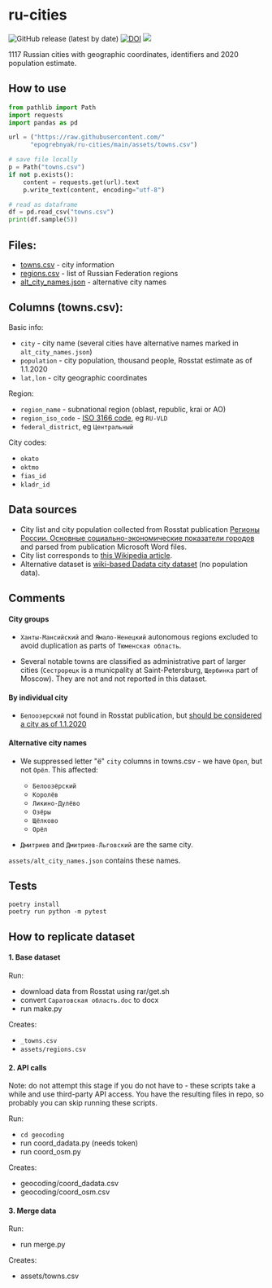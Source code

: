 # ru-cities

![GitHub release (latest by date)](https://img.shields.io/github/v/release/epogrebnyak/ru-cities)
[![DOI](https://zenodo.org/badge/DOI/10.5281/zenodo.5151423.svg)](https://doi.org/10.5281/zenodo.5151423)
[![](https://img.shields.io/badge/API_Crafter-ru--cities--db-blue)](https://beta.apicrafter.ru/packages/ru-cities-db)

1117 Russian cities with geographic coordinates, identifiers and 2020 population estimate.

## How to use

```python 
from pathlib import Path
import requests
import pandas as pd

url = ("https://raw.githubusercontent.com/"
      "epogrebnyak/ru-cities/main/assets/towns.csv")

# save file locally
p = Path("towns.csv")
if not p.exists():
    content = requests.get(url).text
    p.write_text(content, encoding="utf-8")

# read as dataframe
df = pd.read_csv("towns.csv")
print(df.sample(5))
```

## Files:

- [towns.csv](assets/towns.csv) - city information
- [regions.csv](assets/regions.csv) - list of Russian Federation regions
- [alt_city_names.json](assets/alt_city_names.json) - alternative city names

## Сolumns (towns.csv):

Basic info:

- `city` - city name (several cities have alternative names marked in `alt_city_names.json`)
- `population` - city population, thousand people, Rosstat estimate as of 1.1.2020
- `lat,lon` - city geographic coordinates 

Region:

- `region_name` - subnational region (oblast, republic, krai or AO)
- `region_iso_code` - [ISO 3166 code](https://en.wikipedia.org/wiki/ISO_3166-2:RU), eg `RU-VLD`
- `federal_district`, eg `Центральный`

City codes:

- `okato` 
- `oktmo` 
- `fias_id` 
- `kladr_id`

## Data sources

- City list and city population collected from Rosstat publication [Регионы России. Основные социально-экономические показатели городов](https://rosstat.gov.ru/folder/210/document/13206) and parsed from publication Microsoft Word files.
- City list corresponds to [this Wikipedia article](https://ru.wikipedia.org/wiki/%D0%A1%D0%BF%D0%B8%D1%81%D0%BE%D0%BA_%D0%B3%D0%BE%D1%80%D0%BE%D0%B4%D0%BE%D0%B2_%D0%A0%D0%BE%D1%81%D1%81%D0%B8%D0%B8).
- Alternative dataset is [wiki-based Dadata city dataset](https://github.com/hflabs/city) (no population data).

## Comments

#### City groups

- `Ханты-Мансийский` and `Ямало-Ненецкий` autonomous regions excluded to avoid duplication as parts of `Тюменская область`.

- Several notable towns are classified as administrative part of larger cities (`Сестрорецк` is a municpality at  Saint-Petersburg, `Щербинка` part of Moscow). They are not and not reported in this dataset.

#### By individual city

- `Белоозерский` not found in Rosstat publication, but [should be considered a city as of 1.1.2020](https://github.com/epogrebnyak/ru-cities/issues/5#issuecomment-886179980)

#### Alternative city names

- We suppressed letter "ё" `city` columns in towns.csv - we have `Орел`, but not `Орёл`. This affected:
  - `Белоозёрский`
  - `Королёв`
  - `Ликино-Дулёво`
  - `Озёры`
  - `Щёлково`
  - `Орёл`

- `Дмитриев` and `Дмитриев-Льговский` are the same city.

`assets/alt_city_names.json` contains these names.

## Tests

```
poetry install
poetry run python -m pytest
```

## How to replicate dataset

#### 1. Base dataset

Run:

- download data from Rosstat using rar/get.sh
- convert `Саратовская область.doc` to docx
- run make.py

Creates:

- `_towns.csv`
- `assets/regions.csv`

#### 2. API calls

Note: do not attempt this stage if you do not have to - these scripts take  a while 
and use third-party API access. You have the resulting files in repo, so probably 
you can skip running these scripts.

Run:

- `cd geocoding`
- run coord_dadata.py (needs token)
- run coord_osm.py

Creates:

- geocoding/coord_dadata.csv
- geocoding/coord_osm.csv

#### 3. Merge data

Run:

- run merge.py

Creates:

- assets/towns.csv
